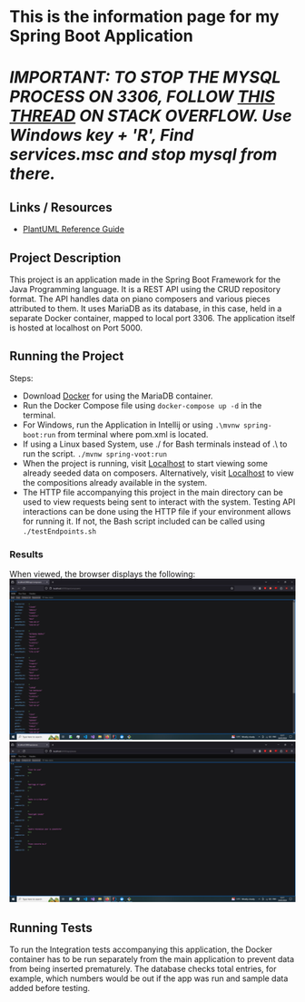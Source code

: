 # This is the information page for my Spring Boot Application

# ***IMPORTANT: TO STOP THE MYSQL PROCESS ON 3306, FOLLOW [THIS THREAD](https://stackoverflow.com/questions/68065284/specified-port-3306-is-already-in-use-when-installing-mysql) ON STACK OVERFLOW. Use Windows key + 'R', Find services.msc and stop mysql from there.***

## Links / Resources
- [PlantUML Reference Guide](https://pdf.plantuml.net/1.2020.22/PlantUML_Language_Reference_Guide_en.pdf)

## Project Description
This project is an application made in the Spring Boot Framework for the Java Programming language.
It is a REST API using the CRUD repository format. The API handles data on piano composers and various pieces
attributed to them. It uses MariaDB as its database, in this case, held in a separate Docker container, mapped to
local port 3306. The application itself is hosted at localhost on Port 5000.

## Running the Project
Steps:
- Download [Docker](https://www.docker.com/products/docker-desktop/) for using the MariaDB container.
- Run the Docker Compose file using ```docker-compose up -d``` in the terminal.
- For Windows, run the Application in Intellij or using ```.\mvnw spring-boot:run``` from terminal where pom.xml is located.
- If using a Linux based System, use ./ for Bash terminals instead of .\ to run the script. ```./mvnw spring-voot:run```
- When the project is running, visit [Localhost](http://localhost:5000/api/composers) to start viewing some already
seeded data on composers. Alternatively, visit [Localhost](http://localhost:5000/api/pieces) to view the compositions
already available in the system.
- The HTTP file accompanying this project in the main directory can be used to view requests being sent to interact
with the system.
Testing API interactions can be done using the HTTP file if your environment allows for running it. If not, the Bash
script included can be called using ```./testEndpoints.sh```

### Results
When viewed, the browser displays the following:
![Picture of Browser with composer Data](Screenshots/composers.png)
![Picture of Browser with piece Data](Screenshots/pieces.png)

## Running Tests
To run the Integration tests accompanying this application, the Docker container has to be run separately from the main application to prevent data from being inserted prematurely.
The database checks total entries, for example, which numbers would be out if the app was run and sample data added before testing.